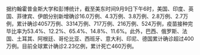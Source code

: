 据约翰霍普金斯大学和彭博统计，截至美东时间9月9日下午6时，美国、印度、英国、菲律宾、伊朗分别新增确诊16.0万例、4.3万例、3.8万例、2.8万例、2.7万例，累计确诊4057万例、3314万例、717万例、216万例、524万例，疫苗接种完毕比率为53.4%、12.2%、65.4%、14.8%、11.6%。此外，巴西、俄罗斯、法国、土耳其、阿根廷、哥伦比亚、西班牙、意大利、印尼、德国累计确诊超过400万例。目前全球累计确诊2.23亿例，累计死亡460万例。